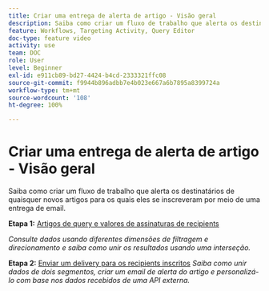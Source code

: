 ```yaml
---
title: Criar uma entrega de alerta de artigo - Visão geral
description: Saiba como criar um fluxo de trabalho que alerta os destinatários de quaisquer novos artigos para os quais eles se inscreveram por meio de uma entrega de email.
feature: Workflows, Targeting Activity, Query Editor
doc-type: feature video
activity: use
team: DOC
role: User
level: Beginner
exl-id: e911cb89-bd27-4424-b4cd-2333321ffc08
source-git-commit: f9944b896adbb7e4b023e667a6b7895a8399724a
workflow-type: tm+mt
source-wordcount: '108'
ht-degree: 100%

---
```


# Criar uma entrega de alerta de artigo - Visão geral

Saiba como criar um fluxo de trabalho que alerta os destinatários de quaisquer novos artigos para os quais eles se inscreveram por meio de uma entrega de email.

**Etapa 1:** [Artigos de query e valores de assinaturas de recipients](/help/tutorial-use-soap-apis/query-articles-and-recipient-subscription-values.md)

*Consulte dados usando diferentes dimensões de filtragem e direcionamento e saiba como unir os resultados usando uma interseção.*

**Etapa 2:** [Enviar um delivery para os recipients inscritos](/help/tutorial-use-soap-apis/send-delivery-to-subscribed-recipients.md)
*Saiba como unir dados de dois segmentos, criar um email de alerta do artigo e personalizá-lo com base nos dados recebidos de uma API externa.*
